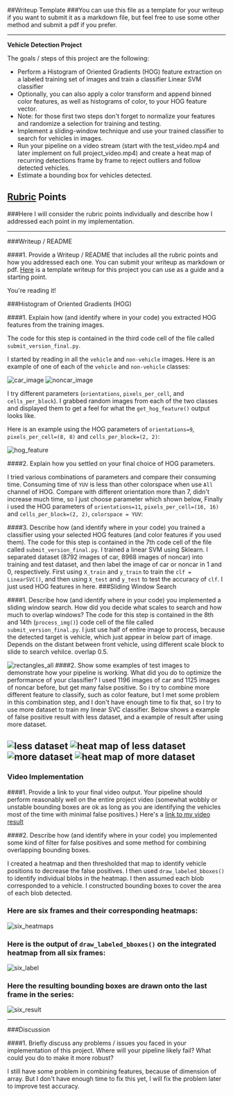 ##Writeup Template
###You can use this file as a template for your writeup if you want to submit it as a markdown file, but feel free to use some other method and submit a pdf if you prefer.

---

**Vehicle Detection Project**

The goals / steps of this project are the following:

* Perform a Histogram of Oriented Gradients (HOG) feature extraction on a labeled training set of images and train a classifier Linear SVM classifier
* Optionally, you can also apply a color transform and append binned color features, as well as histograms of color, to your HOG feature vector. 
* Note: for those first two steps don't forget to normalize your features and randomize a selection for training and testing.
* Implement a sliding-window technique and use your trained classifier to search for vehicles in images.
* Run your pipeline on a video stream (start with the test_video.mp4 and later implement on full project_video.mp4) and create a heat map of recurring detections frame by frame to reject outliers and follow detected vehicles.
* Estimate a bounding box for vehicles detected.


## [Rubric](https://review.udacity.com/#!/rubrics/513/view) Points
###Here I will consider the rubric points individually and describe how I addressed each point in my implementation.  

---
###Writeup / README

####1. Provide a Writeup / README that includes all the rubric points and how you addressed each one.  You can submit your writeup as markdown or pdf.  [Here](https://github.com/udacity/CarND-Vehicle-Detection/blob/master/writeup_template.md) is a template writeup for this project you can use as a guide and a starting point.  

You're reading it!

###Histogram of Oriented Gradients (HOG)

####1. Explain how (and identify where in your code) you extracted HOG features from the training images.

The code for this step is contained in the third code cell of the file called `submit_version_final.py`.  

I started by reading in all the `vehicle` and `non-vehicle` images.  Here is an example of one of each of the `vehicle` and `non-vehicle` classes:

![car_image](output_images/car_example.png)
![noncar_image](output_images/noncar_example.png)

I try different parameters (`orientations`, `pixels_per_cell`, and `cells_per_block`).  I grabbed random images from each of the two classes and displayed them to get a feel for what the `get_hog_feature()` output looks like.

Here is an example using the HOG parameters of `orientations=9`, `pixels_per_cell=(8, 8)` and `cells_per_block=(2, 2)`:


![hog_feature](output_images/Image_HOG.png)

####2. Explain how you settled on your final choice of HOG parameters.

I tried various combinations of parameters and compare their consuming time. Consuming time of `YUV` is less than other colorspace when use  `All` channel of HOG. Compare with different orientation more than 7, didn't increase much time, so I just choose parameter which shown below, 
Finally i used the HOG parameters of `orientations=11`, `pixels_per_cell=(16, 16)` and `cells_per_block=(2, 2)`, `colorspace = YUV`: 

####3. Describe how (and identify where in your code) you trained a classifier using your selected HOG features (and color features if you used them).
The code for this step is contained in the 7th code cell of the file called `submit_version_final.py`.
I trained a linear SVM using Sklearn. I separated dataset (8792 images of car, 8968 images of noncar) into training and test dataset, and then label the image of car or noncar in 1 and 0, respectively. First using  `X_train` and  `y_train` to train the `clf = LinearSVC()`, and then using `X_test` and `y_test` to test the accuracy of `clf`. I just used HOG features in here.
###Sliding Window Search

####1. Describe how (and identify where in your code) you implemented a sliding window search.  How did you decide what scales to search and how much to overlap windows?
The code for this step is contained in the 8th and 14th (`process_img()`) code cell of the file called `submit_version_final.py`.
I just use half of entire image to process, because the detected target is vehicle, which just appear in below part of image. Depends on the distant between front vehicle, using different scale block to slide to search vehilce. overlap 0.5.

![rectangles_all](output_images/all_rectangles.png)
####2. Show some examples of test images to demonstrate how your pipeline is working.  What did you do to optimize the performance of your classifier?
I used 1196 images of car and 1125 images of noncar before, but get many false positive. So i try to combine more different feature to classify, such as color feature, but I met some problem in this combination step, and I don't have enough time to fix that, so I try to use more dataset to train my linear SVC classifier. Below shows a example of false positive result with less dataset, and a example of result after using more dataset.  

![less dataset](output_images/less_dataset.png)
![heat map of less dataset](output_images/heatmap_of_less_dataset.png)
![more dataset](output_images/detect_rectangles.png)
![heat map of more dataset](output_images/heatmap.png)
---

### Video Implementation

####1. Provide a link to your final video output.  Your pipeline should perform reasonably well on the entire project video (somewhat wobbly or unstable bounding boxes are ok as long as you are identifying the vehicles most of the time with minimal false positives.)
Here's a [link to my video result](video_out/project_video_out.mp4)


####2. Describe how (and identify where in your code) you implemented some kind of filter for false positives and some method for combining overlapping bounding boxes.

I created a heatmap and then thresholded that map to identify vehicle positions to decrease the false positives.  I then used `draw_labeled_bboxes()` to identify individual blobs in the heatmap.  I then assumed each blob corresponded to a vehicle.  I constructed bounding boxes to cover the area of each blob detected.  


### Here are six frames and their corresponding heatmaps:

![six_heatmaps](output_images/heatmap_6.png)

### Here is the output of `draw_labeled_bboxes()` on the integrated heatmap from all six frames:
![six_label](output_images/labels_6.png)

### Here the resulting bounding boxes are drawn onto the last frame in the series:
![six_result](output_images/result_6.png)



---

###Discussion

####1. Briefly discuss any problems / issues you faced in your implementation of this project.  Where will your pipeline likely fail?  What could you do to make it more robust?

I still have some problem in combining features, because of dimension of array. But I don't have enough time to fix this yet, I will fix the problem later to improve test accuracy.

